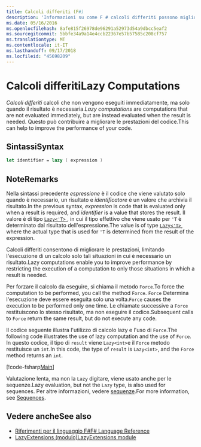 ```yaml
---
title: Calcoli differiti (F#)
description: 'Informazioni su come F # calcoli differiti possono migliorare le prestazioni delle App e librerie.'
ms.date: 05/16/2016
ms.openlocfilehash: 8afe815f26978de96291a52973d54a9dbcc5eaf2
ms.sourcegitcommit: 5bbfe34a9a14e4ccb22367e57b57585c208cf757
ms.translationtype: MT
ms.contentlocale: it-IT
ms.lasthandoff: 09/17/2018
ms.locfileid: "45698209"
---
```

# <a name="lazy-computations"></a><span data-ttu-id="ad4f5-103">Calcoli differiti</span><span class="sxs-lookup"><span data-stu-id="ad4f5-103">Lazy Computations</span></span>

<span data-ttu-id="ad4f5-104">*Calcoli differiti* calcoli che non vengono eseguiti immediatamente, ma solo quando il risultato è necessaria.</span><span class="sxs-lookup"><span data-stu-id="ad4f5-104">*Lazy computations* are computations that are not evaluated immediately, but are instead evaluated when the result is needed.</span></span> <span data-ttu-id="ad4f5-105">Questo può contribuire a migliorare le prestazioni del codice.</span><span class="sxs-lookup"><span data-stu-id="ad4f5-105">This can help to improve the performance of your code.</span></span>

## <a name="syntax"></a><span data-ttu-id="ad4f5-106">Sintassi</span><span class="sxs-lookup"><span data-stu-id="ad4f5-106">Syntax</span></span>

```fsharp
let identifier = lazy ( expression )
```

## <a name="remarks"></a><span data-ttu-id="ad4f5-107">Note</span><span class="sxs-lookup"><span data-stu-id="ad4f5-107">Remarks</span></span>

<span data-ttu-id="ad4f5-108">Nella sintassi precedente *espressione* è il codice che viene valutato solo quando è necessario, un risultato e *identificatore* è un valore che archivia il risultato.</span><span class="sxs-lookup"><span data-stu-id="ad4f5-108">In the previous syntax, *expression* is code that is evaluated only when a result is required, and *identifier* is a value that stores the result.</span></span> <span data-ttu-id="ad4f5-109">Il valore è di tipo [ `Lazy<'T>` ](https://msdn.microsoft.com/library/b29d0af5-6efb-4a55-a278-2662a4ecc489), in cui il tipo effettivo che viene usato per `'T` è determinato dal risultato dell'espressione.</span><span class="sxs-lookup"><span data-stu-id="ad4f5-109">The value is of type [`Lazy<'T>`](https://msdn.microsoft.com/library/b29d0af5-6efb-4a55-a278-2662a4ecc489), where the actual type that is used for `'T` is determined from the result of the expression.</span></span>

<span data-ttu-id="ad4f5-110">Calcoli differiti consentono di migliorare le prestazioni, limitando l'esecuzione di un calcolo solo tali situazioni in cui è necessario un risultato.</span><span class="sxs-lookup"><span data-stu-id="ad4f5-110">Lazy computations enable you to improve performance by restricting the execution of a computation to only those situations in which a result is needed.</span></span>

<span data-ttu-id="ad4f5-111">Per forzare il calcolo da eseguire, si chiama il metodo `Force`.</span><span class="sxs-lookup"><span data-stu-id="ad4f5-111">To force the computation to be performed, you call the method `Force`.</span></span> <span data-ttu-id="ad4f5-112">`Force` Determina l'esecuzione deve essere eseguita solo una volta.</span><span class="sxs-lookup"><span data-stu-id="ad4f5-112">`Force` causes the execution to be performed only one time.</span></span> <span data-ttu-id="ad4f5-113">Le chiamate successive a `Force` restituiscono lo stesso risultato, ma non eseguire il codice.</span><span class="sxs-lookup"><span data-stu-id="ad4f5-113">Subsequent calls to `Force` return the same result, but do not execute any code.</span></span>

<span data-ttu-id="ad4f5-114">Il codice seguente illustra l'utilizzo di calcolo lazy e l'uso di `Force`.</span><span class="sxs-lookup"><span data-stu-id="ad4f5-114">The following code illustrates the use of lazy computation and the use of `Force`.</span></span> <span data-ttu-id="ad4f5-115">In questo codice, il tipo di `result` viene `Lazy<int>`e il `Force` metodo restituisce un `int`.</span><span class="sxs-lookup"><span data-stu-id="ad4f5-115">In this code, the type of `result` is `Lazy<int>`, and the `Force` method returns an `int`.</span></span>

[!code-fsharp[Main](../../../samples/snippets/fsharp/lang-ref-2/snippet73011.fs)]

<span data-ttu-id="ad4f5-116">Valutazione lenta, ma non la `Lazy` digitare, viene usato anche per le sequenze.</span><span class="sxs-lookup"><span data-stu-id="ad4f5-116">Lazy evaluation, but not the `Lazy` type, is also used for sequences.</span></span> <span data-ttu-id="ad4f5-117">Per altre informazioni, vedere [sequenze](sequences.md).</span><span class="sxs-lookup"><span data-stu-id="ad4f5-117">For more information, see [Sequences](sequences.md).</span></span>

## <a name="see-also"></a><span data-ttu-id="ad4f5-118">Vedere anche</span><span class="sxs-lookup"><span data-stu-id="ad4f5-118">See also</span></span>

- [<span data-ttu-id="ad4f5-119">Riferimenti per il linguaggio F#</span><span class="sxs-lookup"><span data-stu-id="ad4f5-119">F# Language Reference</span></span>](index.md)
- [<span data-ttu-id="ad4f5-120">LazyExtensions (modulo)</span><span class="sxs-lookup"><span data-stu-id="ad4f5-120">LazyExtensions module</span></span>](https://msdn.microsoft.com/library/86671f40-84a0-402a-867d-ae596218d948)
